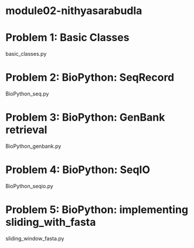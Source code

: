 # module02-nithyasarabudla

# Problem 1: Basic Classes
basic_classes.py

# Problem 2: BioPython: SeqRecord
BioPython_seq.py

# Problem 3: BioPython: GenBank retrieval
BioPython_genbank.py

# Problem 4: BioPython: SeqIO
BioPython_seqio.py

# Problem 5: BioPython: implementing sliding_with_fasta
sliding_window_fasta.py
